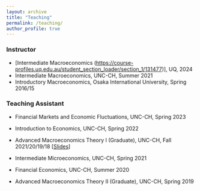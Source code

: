 ```yaml
---
layout: archive
title: "Teaching"
permalink: /teaching/
author_profile: true
---
```


### Instructor
* \[Intermediate Macroeconomics (https://course-profiles.uq.edu.au/student_section_loader/section_1/131477)\], UQ, 2024
* Intermediate Macroeconomics, UNC-CH, Summer 2021
* Introductory Macroeconomics, Osaka International University, Spring 2016/15

### Teaching Assistant
* Financial Markets and Economic Fluctuations, UNC-CH, Spring 2023
* Introduction to Economics, UNC-CH, Spring 2022
* Advanced Macroeconomics Theory I (Graduate), UNC-CH, Fall 2021/20/19/18 \[[Slides](https://github.com/yanranecon/Econ720_Recitation)\]  
  
  [//]: # (**Outstanding Graduate Teaching Assistant Award 2020**)
  
  [//]: # (**Outstanding Graduate Teaching Assistant Award 2019**)
  
  [//]: # (**Outstanding Graduate Teaching Assistant Award 2018**)
  
* Intermediate Microeconomics, UNC-CH, Spring 2021
* Financial Economics, UNC-CH, Summer 2020
* Advanced Macroeconomics Theory II (Graduate), UNC-CH, Spring 2019
